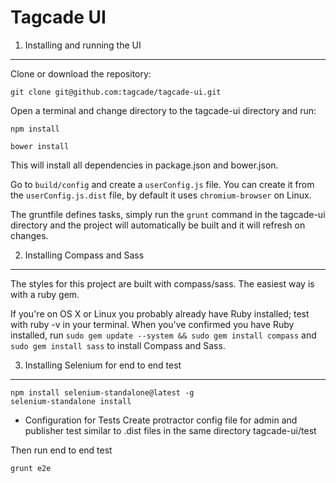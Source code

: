 Tagcade UI
===========

1) Installing and running the UI
---------------------------------

Clone or download the repository:

```
git clone git@github.com:tagcade/tagcade-ui.git
```

Open a terminal and change directory to the tagcade-ui directory and run:

```
npm install
```

```
bower install
```

This will install all dependencies in package.json and bower.json.

Go to `build/config` and create a `userConfig.js` file. You can create it from the `userConfig.js.dist` file, by default it uses `chromium-browser` on Linux.

The gruntfile defines tasks, simply run the `grunt` command in the tagcade-ui directory and the project will automatically be built and it will refresh on changes.

2) Installing Compass and Sass
------------------------------

The styles for this project are built with compass/sass. The easiest way is with a ruby gem.

If you're on OS X or Linux you probably already have Ruby installed; test with ruby -v in your terminal. When you've confirmed you have Ruby installed, run `sudo gem update --system && sudo gem install compass` and `sudo gem install sass` to install Compass and Sass.

3) Installing Selenium for end to end test
------------------------------

```
npm install selenium-standalone@latest -g
selenium-standalone install
```

* Configuration for Tests
Create protractor config file for admin and publisher test similar to .dist files in the same directory tagcade-ui/test


Then run end to end test

```
grunt e2e
```